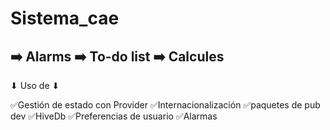 # Sistema_cae
➡️  Alarms
➡️  To-do list
➡️  Calcules
-------------
⬇   Uso de  ⬇

✅Gestión de estado con Provider 
✅Internacionalización
✅paquetes de pub dev
✅HiveDb
✅Preferencias de usuario
✅Alarmas
